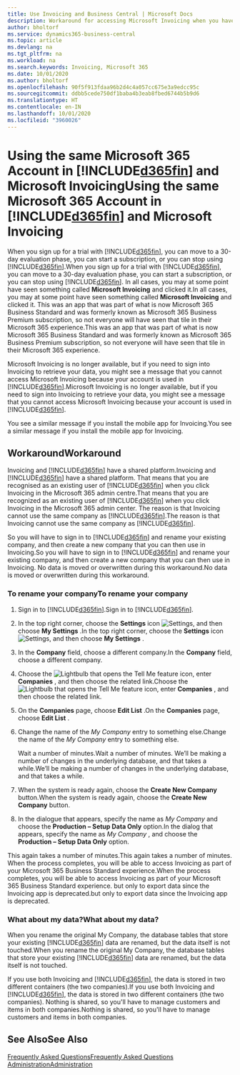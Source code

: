 ```yaml
---
title: Use Invoicing and Business Central | Microsoft Docs
description: Workaround for accessing Microsoft Invoicing when you have signed up for Dynamics 365 Business Central.
author: bholtorf
ms.service: dynamics365-business-central
ms.topic: article
ms.devlang: na
ms.tgt_pltfrm: na
ms.workload: na
ms.search.keywords: Invoicing, Microsoft 365
ms.date: 10/01/2020
ms.author: bholtorf
ms.openlocfilehash: 90f5f913fdaa96b2d4c4a057cc675e3a9edcc95c
ms.sourcegitcommit: ddbb5cede750df1baba4b3eab8fbed6744b5b9d6
ms.translationtype: HT
ms.contentlocale: en-IN
ms.lasthandoff: 10/01/2020
ms.locfileid: "3960026"
---
```

# <a name="using-the-same-microsoft-365-account-in-d365fin-and-microsoft-invoicing"></a><span data-ttu-id="21891-103">Using the same Microsoft 365 Account in [!INCLUDE[d365fin](includes/d365fin_long_md.md)] and Microsoft Invoicing</span><span class="sxs-lookup"><span data-stu-id="21891-103">Using the same Microsoft 365 Account in [!INCLUDE[d365fin](includes/d365fin_long_md.md)] and Microsoft Invoicing</span></span>
<span data-ttu-id="21891-104">When you sign up for a trial with [!INCLUDE[d365fin](includes/d365fin_md.md)], you can move to a 30-day evaluation phase, you can start a subscription, or you can stop using [!INCLUDE[d365fin](includes/d365fin_md.md)].</span><span class="sxs-lookup"><span data-stu-id="21891-104">When you sign up for a trial with [!INCLUDE[d365fin](includes/d365fin_md.md)], you can move to a 30-day evaluation phase, you can start a subscription, or you can stop using [!INCLUDE[d365fin](includes/d365fin_md.md)].</span></span> <span data-ttu-id="21891-105">In all cases, you may at some point have seen something called **Microsoft Invoicing** and clicked it.</span><span class="sxs-lookup"><span data-stu-id="21891-105">In all cases, you may at some point have seen something called **Microsoft Invoicing** and clicked it.</span></span> <span data-ttu-id="21891-106">This was an app that was part of what is now Microsoft 365 Business Standard and was formerly known as Microsoft 365 Business Premium subscription, so not everyone will have seen that tile in their Microsoft 365 experience.</span><span class="sxs-lookup"><span data-stu-id="21891-106">This was an app that was part of what is now Microsoft 365 Business Standard and was formerly known as Microsoft 365 Business Premium subscription, so not everyone will have seen that tile in their Microsoft 365 experience.</span></span>  

<span data-ttu-id="21891-107">Microsoft Invoicing is no longer available, but if you need to sign into Invoicing to retrieve your data, you might see a message that you cannot access Microsoft Invoicing because your account is used in [!INCLUDE[d365fin](includes/d365fin_md.md)].</span><span class="sxs-lookup"><span data-stu-id="21891-107">Microsoft Invoicing is no longer available, but if you need to sign into Invoicing to retrieve your data, you might see a message that you cannot access Microsoft Invoicing because your account is used in [!INCLUDE[d365fin](includes/d365fin_md.md)].</span></span>  

<span data-ttu-id="21891-108">You see a similar message if you install the mobile app for Invoicing.</span><span class="sxs-lookup"><span data-stu-id="21891-108">You see a similar message if you install the mobile app for Invoicing.</span></span>  

## <a name="workaround"></a><span data-ttu-id="21891-109">Workaround</span><span class="sxs-lookup"><span data-stu-id="21891-109">Workaround</span></span>
<span data-ttu-id="21891-110">Invoicing and [!INCLUDE[d365fin](includes/d365fin_md.md)] have a shared platform.</span><span class="sxs-lookup"><span data-stu-id="21891-110">Invoicing and [!INCLUDE[d365fin](includes/d365fin_md.md)] have a shared platform.</span></span> <span data-ttu-id="21891-111">That means that you are recognised as an existing user of [!INCLUDE[d365fin](includes/d365fin_md.md)] when you click Invoicing in the Microsoft 365 admin centre.</span><span class="sxs-lookup"><span data-stu-id="21891-111">That means that you are recognized as an existing user of [!INCLUDE[d365fin](includes/d365fin_md.md)] when you click Invoicing in the Microsoft 365 admin center.</span></span> <span data-ttu-id="21891-112">The reason is that Invoicing cannot use the same company as [!INCLUDE[d365fin](includes/d365fin_md.md)].</span><span class="sxs-lookup"><span data-stu-id="21891-112">The reason is that Invoicing cannot use the same company as [!INCLUDE[d365fin](includes/d365fin_md.md)].</span></span>  

<span data-ttu-id="21891-113">So you will have to sign in to [!INCLUDE[d365fin](includes/d365fin_md.md)] and rename your existing company, and then create a new company that you can then use in Invoicing.</span><span class="sxs-lookup"><span data-stu-id="21891-113">So you will have to sign in to [!INCLUDE[d365fin](includes/d365fin_md.md)] and rename your existing company, and then create a new company that you can then use in Invoicing.</span></span> <span data-ttu-id="21891-114">No data is moved or overwritten during this workaround.</span><span class="sxs-lookup"><span data-stu-id="21891-114">No data is moved or overwritten during this workaround.</span></span>

### <a name="to-rename-your-company"></a><span data-ttu-id="21891-115">To rename your company</span><span class="sxs-lookup"><span data-stu-id="21891-115">To rename your company</span></span>
1. <span data-ttu-id="21891-116">Sign in to [!INCLUDE[d365fin](includes/d365fin_md.md)].</span><span class="sxs-lookup"><span data-stu-id="21891-116">Sign in to [!INCLUDE[d365fin](includes/d365fin_md.md)].</span></span>
2. <span data-ttu-id="21891-117">In the top right corner, choose the **Settings** icon ![Settings](media/ui-experience/settings_icon_small.png "Settings icon for role centre"), and then choose **My Settings** .</span><span class="sxs-lookup"><span data-stu-id="21891-117">In the top right corner, choose the **Settings** icon ![Settings](media/ui-experience/settings_icon_small.png "Settings icon for role center"), and then choose **My Settings** .</span></span>
3. <span data-ttu-id="21891-118">In the **Company** field, choose a different company.</span><span class="sxs-lookup"><span data-stu-id="21891-118">In the **Company** field, choose a different company.</span></span>
4. <span data-ttu-id="21891-119">Choose the ![Lightbulb that opens the Tell Me feature](media/ui-search/search_small.png "Tell me what you want to do") icon, enter **Companies** , and then choose the related link.</span><span class="sxs-lookup"><span data-stu-id="21891-119">Choose the ![Lightbulb that opens the Tell Me feature](media/ui-search/search_small.png "Tell me what you want to do") icon, enter **Companies** , and then choose the related link.</span></span>  
5. <span data-ttu-id="21891-120">On the **Companies** page, choose **Edit List** .</span><span class="sxs-lookup"><span data-stu-id="21891-120">On the **Companies** page, choose **Edit List** .</span></span>  
6. <span data-ttu-id="21891-121">Change the name of the *My Company* entry to something else.</span><span class="sxs-lookup"><span data-stu-id="21891-121">Change the name of the *My Company* entry to something else.</span></span>  

    <span data-ttu-id="21891-122">Wait a number of minutes.</span><span class="sxs-lookup"><span data-stu-id="21891-122">Wait a number of minutes.</span></span> <span data-ttu-id="21891-123">We’ll be making a number of changes in the underlying database, and that takes a while.</span><span class="sxs-lookup"><span data-stu-id="21891-123">We’ll be making a number of changes in the underlying database, and that takes a while.</span></span>
7.  <span data-ttu-id="21891-124">When the system is ready again, choose the **Create New Company** button.</span><span class="sxs-lookup"><span data-stu-id="21891-124">When the system is ready again, choose the **Create New Company** button.</span></span>  
8.  <span data-ttu-id="21891-125">In the dialogue that appears, specify the name as *My Company* and choose the **Production – Setup Data Only** option.</span><span class="sxs-lookup"><span data-stu-id="21891-125">In the dialog that appears, specify the name as *My Company* , and choose the **Production – Setup Data Only** option.</span></span>  

<span data-ttu-id="21891-126">This again takes a number of minutes.</span><span class="sxs-lookup"><span data-stu-id="21891-126">This again takes a number of minutes.</span></span> <span data-ttu-id="21891-127">When the process completes, you will be able to access Invoicing as part of your Microsoft 365 Business Standard experience.</span><span class="sxs-lookup"><span data-stu-id="21891-127">When the process completes, you will be able to access Invoicing as part of your Microsoft 365 Business Standard experience.</span></span> <span data-ttu-id="21891-128">but only to export data since the Invoicing app is deprecated.</span><span class="sxs-lookup"><span data-stu-id="21891-128">but only to export data since the Invoicing app is deprecated.</span></span>  

### <a name="what-about-my-data"></a><span data-ttu-id="21891-129">What about my data?</span><span class="sxs-lookup"><span data-stu-id="21891-129">What about my data?</span></span>
<span data-ttu-id="21891-130">When you rename the original My Company, the database tables that store your existing [!INCLUDE[d365fin](includes/d365fin_md.md)] data are renamed, but the data itself is not touched.</span><span class="sxs-lookup"><span data-stu-id="21891-130">When you rename the original My Company, the database tables that store your existing [!INCLUDE[d365fin](includes/d365fin_md.md)] data are renamed, but the data itself is not touched.</span></span>  

<span data-ttu-id="21891-131">If you use both Invoicing and [!INCLUDE[d365fin](includes/d365fin_md.md)], the data is stored in two different containers (the two companies).</span><span class="sxs-lookup"><span data-stu-id="21891-131">If you use both Invoicing and [!INCLUDE[d365fin](includes/d365fin_md.md)], the data is stored in two different containers (the two companies).</span></span> <span data-ttu-id="21891-132">Nothing is shared, so you'll have to manage customers and items in both companies.</span><span class="sxs-lookup"><span data-stu-id="21891-132">Nothing is shared, so you'll have to manage customers and items in both companies.</span></span>  

## <a name="see-also"></a><span data-ttu-id="21891-133">See Also</span><span class="sxs-lookup"><span data-stu-id="21891-133">See Also</span></span>
[<span data-ttu-id="21891-134">Frequently Asked Questions</span><span class="sxs-lookup"><span data-stu-id="21891-134">Frequently Asked Questions</span></span>](across-faq.md)  
[<span data-ttu-id="21891-135">Administration</span><span class="sxs-lookup"><span data-stu-id="21891-135">Administration</span></span>](admin-setup-and-administration.md)  
